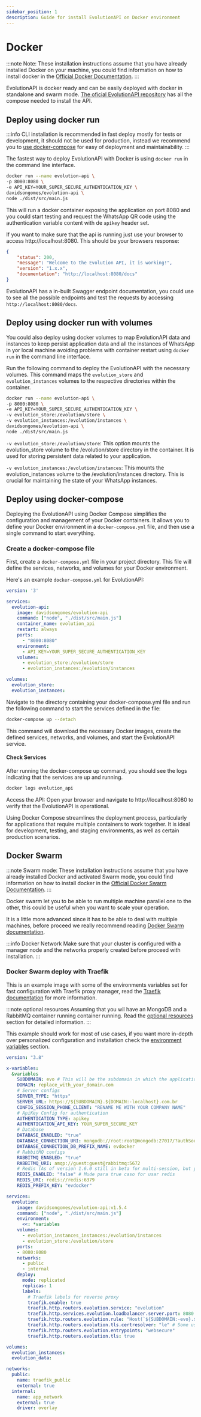 ```yaml
---
sidebar_position: 1
description: Guide for install EvolutionAPI on Docker environment
---
```


# Docker

:::note Note:
These installation instructions assume that you have already installed Docker on your machine, you could find information on how to install docker in the [Official Docker Documentation](https://docs.docker.com/engine/install/).
:::

EvolutionAPI is docker ready and can be easily deployed with docker in standalone and swarm mode. [The oficial EvolutionAPI repository](https://github.com/EvolutionAPI/evolution-api) has all the compose needed to install the API.

## Deploy using docker run

:::info
CLI installation is recommended in fast deploy mostly for tests or development, it should not be used for production, instead we recommend you to [use docker-compose](#deploy-using-docker-compose) for easy of deployment and maintainability.
:::

The fastest way to deploy EvolutionAPI with Docker is using `docker run` in the command line interface.

```bash
docker run --name evolution-api \
-p 8080:8080 \
-e API_KEY=YOUR_SUPER_SECURE_AUTHENTICATION_KEY \
davidsongomes/evolution-api \
node ./dist/src/main.js
```

This will run a docker container exposing the application on port 8080 and you could start testing and request the WhatsApp QR code using the authentication variable content with de `apikey` header set.

If you want to make sure that the api is running just use your browser to access http://localhost:8080. This should be your browsers response:

```json
{
    "status": 200,
    "message": "Welcome to the Evolution API, it is working!",
    "version": "1.x.x",
    "documentation": "http://localhost:8080/docs"
}
```

EvolutionAPI has a in-built Swagger endpoint documentation, you could use to see all the possible endpoints and test the requests by accessing `http://localhost:8080/docs`.

## Deploy using docker run with volumes

You could also deploy using docker volumes to map EvolutionAPI data and instances to keep persist application data and all the instances of WhatsApp in yor local machine avoiding problems with container restart using `docker run` in the command line interface.

Run the following command to deploy the EvolutionAPI with the necessary volumes. This command maps the `evolution_store` and `evolution_instances` volumes to the respective directories within the container.

```bash
docker run --name evolution-api \
-p 8080:8080 \
-e API_KEY=YOUR_SUPER_SECURE_AUTHENTICATION_KEY \
-v evolution_store:/evolution/store \
-v evolution_instances:/evolution/instances \
davidsongomes/evolution-api \
node ./dist/src/main.js
```

`-v evolution_store:/evolution/store`: This option mounts the evolution_store volume to the /evolution/store directory in the container. It is used for storing persistent data related to your application.

`-v evolution_instances:/evolution/instances`: This mounts the evolution_instances volume to the /evolution/instances directory. This is crucial for maintaining the state of your WhatsApp instances.

## Deploy using docker-compose

Deploying the EvolutionAPI using Docker Compose simplifies the configuration and management of your Docker containers. It allows you to define your Docker environment in a `docker-compose.yml` file, and then use a single command to start everything.

### Create a docker-compose file

First, create a `docker-compose.yml` file in your project directory. This file will define the services, networks, and volumes for your Docker environment.

Here's an example `docker-compose.yml` for EvolutionAPI:

```yaml
version: '3'

services:
  evolution-api:
    image: davidsongomes/evolution-api
    command: ["node", "./dist/src/main.js"]
    container_name: evolution_api
    restart: always
    ports:
      - "8080:8080"
    environment:
      - API_KEY=YOUR_SUPER_SECURE_AUTHENTICATION_KEY
    volumes:
      - evolution_store:/evolution/store
      - evolution_instances:/evolution/instances

volumes:
  evolution_store:
  evolution_instances:
```

Navigate to the directory containing your docker-compose.yml file and run the following command to start the services defined in the file:

```bash
docker-compose up --detach
```

This command will download the necessary Docker images, create the defined services, networks, and volumes, and start the EvolutionAPI service.

#### Check Services

After running the docker-compose up command, you should see the logs indicating that the services are up and running.

```bash
docker logs evolution_api
```

Access the API: Open your browser and navigate to http://localhost:8080 to verify that the EvolutionAPI is operational.

Using Docker Compose streamlines the deployment process, particularly for applications that require multiple containers to work together. It is ideal for development, testing, and staging environments, as well as certain production scenarios.

## Docker Swarm

:::note Swarm mode:
These installation instructions assume that you have already installed Docker and activated Swarm mode, you could find information on how to install docker in the [Official Docker Swarm Documentation](https://docs.docker.com/get-started/swarm-deploy/#deploy-to-swarm).
:::

Docker swarm let you to be able to run multiple machine parallel one to the other, this could be useful when you want to scale your operation.

It is a little more advanced since it has to be able to deal with multiple machines, before proceed we really recommend reading [Docker Swarm documentation](https://docs.docker.com/get-started/swarm-deploy/#deploy-to-swarm).

:::info Docker Network
Make sure that your cluster is configured with a manager node and the networks properly created before proceed with installation.
:::

### Docker Swarm deploy with Traefik

This is an example image with some of the environments variables set for fast configuration with Traefik proxy manager, read the [Traefik documentation](https://doc.traefik.io/traefik/providers/docker/) for more information.

:::note optional resources
Assuming that you wil have an MongoDB and a RabbitMQ container running container running. Read the [optional resources](/docs/01-Get%20Started/04-optional-resources.md) section for detailed information.
:::

This example should work for most of use cases, if you want more in-depth over personalized configuration and installation check the [environment variables](/docs/01-Get%20Started/03-Environment%20Variables.md) section.

```yaml
version: "3.8"

x-variables:
  &variables
    SUBDOMAIN: evo # This will be the subdomain in which the application will run
    DOMAIN: replace_with_your_domain.com
    # Server configs
    SERVER_TYPE: "https"
    SERVER_URL: https://${SUBDOMAIN}.${DOMAIN:-localhost}.com.br
    CONFIG_SESSION_PHONE_CLIENT: "RENAME ME WITH YOUR COMPANY NAME"
    # ApiKey Config for authentication
    AUTHENTICATION_TYPE: apikey
    AUTHENTICATION_API_KEY: YOUR_SUPER_SECURE_KEY
    # Database 
    DATABASE_ENABLED: "true" 
    DATABASE_CONNECTION_URI: mongodb://root:root@mongodb:27017/?authSource=admin&readPreference=primary&ssl=false&directConnection=true
    DATABASE_CONNECTION_DB_PREFIX_NAME: evdocker
    # RabbitMQ configs
    RABBITMQ_ENABLED: "true"
    RABBITMQ_URI: amqp://guest:guest@rabbitmq:5672
    # Redis (As of version 1.6.0 still in beta for multi-session, but you can turn on in single session mode)
    REDIS_ENABLED: "false" # Mude para true caso for usar redis
    REDIS_URI: redis://redis:6379
    REDIS_PREFIX_KEY: "evdocker"

services:
  evolution:
    image: davidsongomes/evolution-api:v1.5.4
    command: ["node", "./dist/src/main.js"]
    environment:
      <<: *variables
    volumes:
      - evolution_instances_instances:/evolution/instances
      - evolution_store:/evolution/store
    ports:
    - 8080:8080
    networks:
      - public
      - internal
    deploy:
      mode: replicated
      replicas: 1
      labels:
        # Traefik labels for reverse proxy
        traefik.enable: true
        traefik.http.routers.evolution.service: "evolution"
        traefik.http.services.evolution.loadbalancer.server.port: 8080
        traefik.http.routers.evolution.rule: "Host(`${SUBDOMAIN:-evo}.${DOMAIN:-localhost}`)"
        traefik.http.routers.evolution.tls.certresolver: "le" # Some users uses https as a router name
        traefik.http.routers.evolution.entrypoints: "websecure"
        traefik.http.routers.evolution.tls: true

volumes: 
  evolution_instances:
  evolution_data:

networks:
  public:
    name: traefik_public
    external: true
  internal:
    name: app_network
    external: true
    driver: overlay
```
